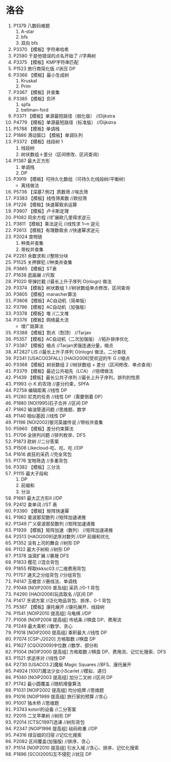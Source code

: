 # 洛谷
1. P1379 八数码难题
    1. A-star
    1. bfs
    1. 双向 bfs
1. P3370 【模板】字符串哈希
1. P2580 于是他错误的点名开始了 //字典树
1. P3375 【模板】KMP字符串匹配
1. P1523 旅行商简化版 //状压 DP
1. P3366 【模板】最小生成树
    1. Kruskal
    1. Prim
1. P3367 【模板】并查集
1. P3385 【模板】负环
    1. spfa
    1. bellman-ford
1. P3371 【模板】单源最短路径（弱化版） //Dijkstra
1. P4779 【模板】单源最短路径（标准版） //Dijkstra
1. P5788 【模板】单调栈
1. P1886 滑动窗口 【模板】单调队列
1. P3372 【模板】线段树 1
    1. 线段树
    1. 树状数组＋差分（区间修改、区间查询）
1. P1387 最大正方形
	1. 单调栈
	2. DP
1. P3919 【模板】可持久化数组（可持久化线段树/平衡树）
    - 离线做法
1. P5736 【深基7.例2】质数筛 //埃氏筛
1. P3383 【模板】线性筛素数 //欧拉筛
1. P1226 【模板】快速幂取余运算
1. P3807 【模板】卢卡斯定理
1. P1082 同余方程 //扩展欧几里得求逆元
1. P3811 【模板】乘法逆元 //线性求 1~n 逆元
1. P2613 【模板】有理数取余 //快速幂求逆元
1. P2024 食物链
    1. 种类并查集
    1. 带权并查集
1. P2261 余数求和 //整除分块
1. P1525 关押罪犯 //种类并查集
1. P3865 【模板】ST表
1. P1638 逛画展 //尺取
1. P1020 导弹拦截 //最长上升子序列 O(nlogn) 做法
1. P3374 【模板】树状数组 1 //树状数组单点修改，区间查询
1. P3805 【模板】manacher算法
1. P3808 【模板】AC自动机（简单版）
1. P3796 【模板】AC自动机（加强版）
1. P3378 【模板】堆 //二叉堆
1. P3376 【模板】网络最大流
    - 增广路算法
1. P3388 【模板】割点（割顶） //Tarjan
1. P5357 【模板】AC自动机（二次加强版） //拓扑排序优化
1. P3387 【模板】缩点 //Tarjan求强连通分量，缩点
1. AT2827 LIS //最长上升子序列 O(nlogn) 做法，二分查找
1. P2341 [USACO03FALL] [HAOI2006]受欢迎的牛 G //缩点
1. P3368 【模板】树状数组 2 //树状数组 + 差分（区间修改、单点查询）
1. P3379 【模板】最近公共祖先（LCA） //倍增做法
1. P1439 【模板】最长公共子序列 //最长上升子序列，排列的性质
1. P1993 小 K 的农场 //差分约束，SPFA
1. P2758 编辑距离 //线性 DP
1. P1280 尼克的任务 //线性 DP（需要倒着 DP）
1. P1880 [NOI1995]石子合并 //区间 DP
1. P1862 输油管道问题 //思维题、数学
1. P1140 相似基因 //线性 DP
1. P1196 [NOI2002]银河英雄传说 //带权并查集
1. P5960 【模板】差分约束算法
1. P1706 全排列问题 //排列枚举、DFS
1. P1873 砍树 //二分答案
1. P1508 Likecloud-吃、吃、吃 //DP
1. P1616 疯狂的采药 //完全背包
1. P1776 宝物筛选 //多重背包
1. P3382 【模板】三分法
1. P1115 最大子段和
    1. DP
    1. 前缀和
    1. 分治
1. P1681 最大正方形II //DP
1. P2412 查单词 //ST 表
1. P3390 【模板】矩阵快速幂
1. P1962 斐波那契数列 //矩阵加速递推
1. P1349 广义斐波那契数列 //矩阵加速递推
1. P1939 【模板】矩阵加速（数列） //矩阵加速递推
1. P2513 [HAOI2009]逆序对数列 //DP 前缀和优化
1. P1352 没有上司的舞会 //树形 DP
1. P1122 最大子树和 //树形 DP
1. P1378 油滴扩展 //暴搜 DFS
1. P1833 樱花 //混合背包
1. P1855 榨取kkksc03 //二维费用背包
1. P1757 通天之分组背包 //分组背包
1. P4147 玉蟾宫 //悬线法、单调栈
1. P1048 [NOIP2005 普及组] 采药 //0-1 背包
1. P4290 [HAOI2008]玩具取名 //区间 DP
1. P1417 烹调方案 //泛化物品背包、排序、0-1 背包
1. P5367 【模板】康托展开 //康托展开、线段树
1. P1541 [NOIP2010 提高组] 乌龟棋 //DP
1. P1006 [NOIP2008 提高组] 传纸条 //棋盘 DP、费用流
1. P1249 最大乘积 //数学、贪心
1. P1018 [NOIP2000 提高组] 乘积最大 //线性 DP
1. P7074 [CSP-J2020] 方格取数 //棋盘 DP
1. P1627 [CQOI2009]中位数 //数学、部分和
1. P1004 [NOIP2000 提高组] 方格取数 //棋盘 DP、费用流、记忆化搜索、DFS
1. P1521 求逆序对 //线性 DP
1. P2730 [USACO3.2]魔板 Magic Squares //BFS、康托展开
1. P4924 [1007]魔法少女小Scarlet //模拟、递归
1. P1040 [NOIP2003 提高组] 加分二叉树 //区间 DP
1. P1742 最小圆覆盖 //随机增量算法
1. P1031 [NOIP2002 提高组] 均分纸牌 //思维题
1. P1016 [NOIP1999 提高组] 旅行家的预算 //贪心
1. P1007 独木桥 //思维题
1. P3743 kotori的设备 //二分答案
1. P2015 二叉苹果树 //树形 DP
1. P2014 [CTSC1997]选课 //树形背包
1. P2347 [NOIP1996 提高组] 砝码称重 //DP
1. P4316 绿豆蛙的归宿 //记忆化搜索
1. P2082 区间覆盖(加强版) //排序、贪心
1. P1514 [NOIP2010 提高组] 引水入城 //贪心、排序、记忆化搜索
1. P1896 [SCOI2005]互不侵犯 //状压 DP
